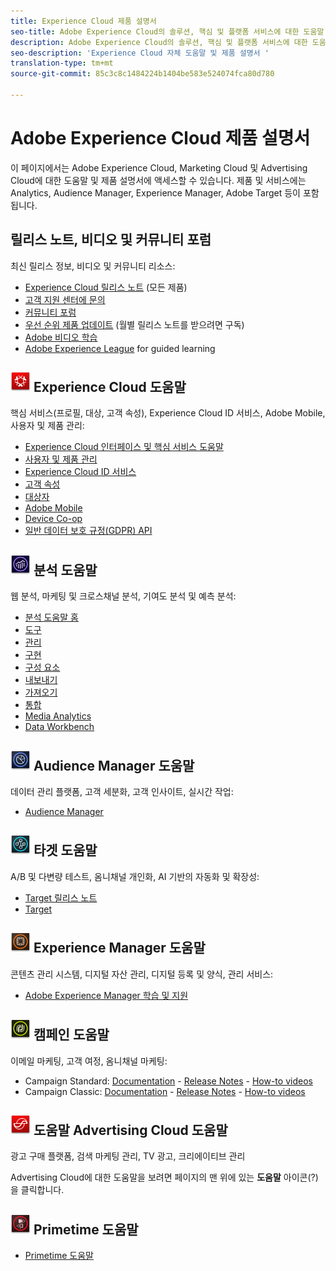 ```yaml
---
title: Experience Cloud 제품 설명서
seo-title: Adobe Experience Cloud의 솔루션, 핵심 및 플랫폼 서비스에 대한 도움말, 자가 도움말 및 제품 설명서.
description: Adobe Experience Cloud의 솔루션, 핵심 및 플랫폼 서비스에 대한 도움말, 자가 도움말 및 제품 설명서.
seo-description: 'Experience Cloud 자체 도움말 및 제품 설명서 '
translation-type: tm+mt
source-git-commit: 85c3c8c1484224b1404be583e524074fca80d780

---
```



# Adobe Experience Cloud 제품 설명서

이 페이지에서는 Adobe Experience Cloud, Marketing Cloud 및 Advertising Cloud에 대한 도움말 및 제품 설명서에 액세스할 수 있습니다. 제품 및 서비스에는 Analytics, Audience Manager, Experience Manager, Adobe Target 등이 포함됩니다.

## 릴리스 노트, 비디오 및 커뮤니티 포럼

최신 릴리스 정보, 비디오 및 커뮤니티 리소스:

* [Experience Cloud 릴리스 노트](https://docs.adobe.com/content/help/en/release-notes/experience-cloud/current.html) (모든 제품)
* [고객 지원 센터에 문의](https://helpx.adobe.com/contact/enterprise-support.ec.html)
* [커뮤니티 포럼](https://forums.adobe.com/community/experience-cloud)
* [우선 순위 제품 업데이트](https://www.adobe.com/subscription/priority-product-update.html) (월별 릴리스 노트를 받으려면 구독)
* [Adobe 비디오 학습](https://helpx.adobe.com/experience-cloud/tutorials.html)
* [Adobe Experience League](https://landing.adobe.com/experience-league/) for guided learning

## ![Experience Cloud 도움말](assets/experience_cloud_appicon_32.png) Experience Cloud 도움말

핵심 서비스(프로필, 대상, 고객 속성), Experience Cloud ID 서비스, Adobe Mobile, 사용자 및 제품 관리:

* [Experience Cloud 인터페이스 및 핵심 서비스 도움말](https://docs.adobe.com/content/help/en/core-services/interface/experience-cloud.html)
* [사용자 및 제품 관리](https://docs.adobe.com/content/help/en/core-services/interface/manage-users-and-products/admin-getting-started.html)
* [Experience Cloud ID 서비스](https://docs.adobe.com/content/help/en/id-service/using/home.html)
* [고객 속성](https://docs.adobe.com/content/help/en/core-services/interface/customer-attributes/attributes.html)
* [대상자](https://docs.adobe.com/content/help/en/core-services/interface/audiences/audience-library.html)
* [Adobe Mobile](https://docs.adobe.com/content/help/en/mobile-services/using/home.html)
* [Device Co-op](https://docs.adobe.com/content/help/en/device-co-op/using/home.html)
* [일반 데이터 보호 규정(GDPR) API](https://www.adobe.io/apis/experiencecloud/gdpr.html)

## ![Analytics 도움말](assets/mc_analytics_32.png) 분석 도움말

웹 분석, 마케팅 및 크로스채널 분석, 기여도 분석 및 예측 분석:

* [분석 도움말 홈](https://docs.adobe.com/content/help/en/analytics/landing/home.html)
* [도구](https://docs.adobe.com/content/help/en/analytics/analyze/home.html)
* [관리](https://docs.adobe.com/content/help/en/analytics/admin/home.html)
* [구현](https://docs.adobe.com/content/help/en/analytics/implementation/home.html)
* [구성 요소](https://docs.adobe.com/content/help/en/analytics/components/home.html)
* [내보내기](https://docs.adobe.com/content/help/en/analytics/export/home.html)
* [가져오기](https://docs.adobe.com/content/help/en/analytics/import/home.html)
* [통합](https://docs.adobe.com/content/help/en/analytics/integration/home.html)
* [Media Analytics](https://docs.adobe.com/content/help/en/media-analytics/using/media-overview.html)
* [Data Workbench](https://marketing.adobe.com/resources/help/en_US/insight/)

## ![Audience Manager 도움말](assets/mc_audiencemanager_32.png) Audience Manager 도움말

데이터 관리 플랫폼, 고객 세분화, 고객 인사이트, 실시간 작업:

* [Audience Manager](https://docs.adobe.com/content/help/en/audience-manager/user-guide/aam-home.html)

## ![Target 도움말](assets/mc_target_32.png) 타겟 도움말

A/B 및 다변량 테스트, 옴니채널 개인화, AI 기반의 자동화 및 확장성:

* [Target 릴리스 노트](https://docs.adobe.com/content/help/en/target/using/release-notes/release-notes.html)
* [Target](https://docs.adobe.com/content/help/en/target/using/target-home.html)

## ![Experience Manager 도움말](assets/mc_experiencemanager_32.png) Experience Manager 도움말

콘텐츠 관리 시스템, 디지털 자산 관리, 디지털 등록 및 양식, 관리 서비스:

* [Adobe Experience Manager 학습 및 지원](https://helpx.adobe.com/support/experience-manager.html)

## ![캠페인 도움말](assets/mc_campaign_32.png) 캠페인 도움말

이메일 마케팅, 고객 여정, 옴니채널 마케팅:

* Campaign Standard: [Documentation](https://helpx.adobe.com/support/campaign/standard.html) - [Release Notes](https://docs.adobe.com/content/help/en/campaign-standard/using/release-notes/release-notes.html) - [How-to videos](https://docs.adobe.com/content/help/en/campaign-learn/campaign-standard-tutorials/overview.html)
* Campaign Classic: [Documentation](https://helpx.adobe.com/support/campaign/classic.html) - [Release Notes](https://docs.campaign.adobe.com/doc/AC/en/RN.html) - [How-to videos](https://docs.adobe.com/content/help/en/campaign-learn/campaign-classic-tutorials/overview.html)

## ![Advertising Cloud](assets/advertisingcloud_appicon_32.png) 도움말 Advertising Cloud 도움말

광고 구매 플랫폼, 검색 마케팅 관리, TV 광고, 크리에이티브 관리

Advertising Cloud에 대한 도움말을 보려면 페이지의 맨 위에 있는 **도움말** 아이콘(?)을 클릭합니다.

## ![Primetime 도움말](assets/primetime_app_32.png) Primetime 도움말

* [Primetime 도움말](http://help.adobe.com/en_US/primetime/)
